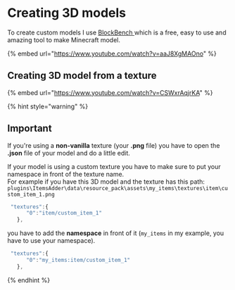 # Creating 3D models

To create custom models I use [BlockBench ](https://blockbench.net/)which is a free, easy to use and amazing tool to make Minecraft model.

{% embed url="https://www.youtube.com/watch?v=aaJ8XgMAOno" %}

## Creating 3D model from a texture

{% embed url="https://www.youtube.com/watch?v=CSWxrAqjrKA" %}

{% hint style="warning" %}
## Important

If you're using a **non-vanilla** texture (your **.png** file) you have to open the **.json** file of your model and do a little edit.

If your model is using a custom texture you have to make sure to put your namespace in front of the texture name.\
For example if you have this 3D model and the texture has this path: `plugins\ItemsAdder\data\resource_pack\assets\my_items\textures\item\custom_item_1.png`

```javascript
 "textures":{
      "0":"item/custom_item_1"
   },
```

you have to add the **namespace** in front of it (`my_items` in my example, you have to use your namespace).

```javascript
 "textures":{
      "0":"my_items:item/custom_item_1"
   },
```
{% endhint %}

